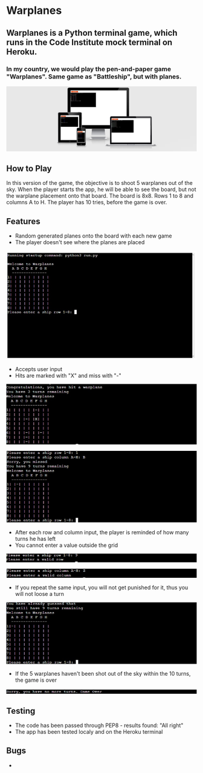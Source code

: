 # Warplanes

## Warplanes is a Python terminal game, which runs in the Code Institute mock terminal on Heroku.
### In my country, we would play the pen-and-paper game "Warplanes". Same game as "Battleship", but with planes. 

![Responsive Image](/images/Untitled.jpg)

## How to Play

In this version of the game, the objective is to shoot 5 warplanes out of the sky. When the player starts the app, he will be able to see the board, but not the warplane placement onto that board. 
The board is 8x8. Rows 1 to 8 and columns A to H. The player has 10 tries, before the game is over. 
## Features
  
 * Random generated planes onto the board with each new game
 * The player doesn't see where the planes are placed

![Start Image](/images/start.jpg)

 * Accepts user input
 * Hits are marked with "X" and miss with "-"

 ![Hit Image](/images/hit.jpg)
 
 
 ![Miss Image](/images/miss.jpg)

 * After each row and column input, the player is reminded of how many turns he has left
 * You cannot enter a value outside the grid

 ![Valid Row](images/validrow.jpg)

 
 ![Valid Col](images/validcol.jpg)

 * If you repeat the same input, you will not get punished for it, thus you will not loose a turn

 ![Same Input](images/already.jpg)

 * If the 5 warplanes haven't been shot out of the sky within the 10 turns, the game is over

 ![Game Over](images/nomore.jpg)

 
 ## Testing

 * The code has been passed through PEP8 - results found: "All right"
 * The app has been tested localy and on the Heroku terminal

 ## Bugs

 *